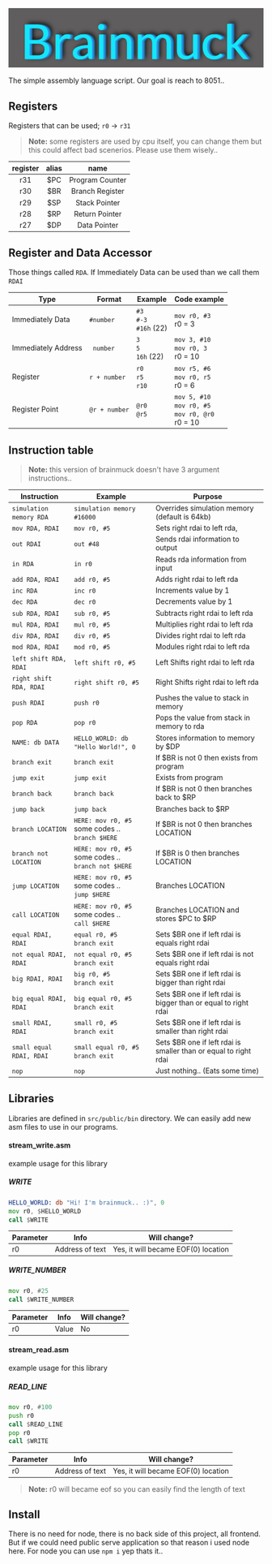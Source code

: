 ![](doc/logo.png)

The simple assembly language script. Our goal is reach to 8051..

Registers
------------------

Registers that can be used; `r0` -> `r31`

> **Note:** some registers are used by cpu itself, you can change them but this could affect bad scenerios. Please use them wisely..

| register 	| alias 	| name            	|
|:----------:|:-------:|:-----------------:|
| r31      	| $PC   	| Program Counter 	|
| r30      	| $BR   	| Branch Register 	|
| r29      	| $SP   	| Stack Pointer   	|
| r28      	| $RP   	| Return Pointer  	|
| r27      	| $DP   	| Data Pointer    	|

Register and Data Accessor
----------------------------

Those things called `RDA`. If Immediately Data can be used than we call them `RDAI`

| Type                	| Format      	| Example          	| Code example                                	|
|---------------------	|-------------	|------------------	|---------------------------------------------	|
| Immediately Data    	| `#number`     	| `#3` <br>`#-3` <br>`#16h` (22) 	| `mov r0, #3`  <br>r0 = 3                        	|
| Immediately Address 	|` number`      	| `3` <br>`5` <br>`16h` (22)     	| `mov 3, #10` <br>`mov r0, 3` <br>r0 = 10              	|
| Register            	| `r + number`  	| `r0` <br>`r5` <br>`r10`        	| `mov r5, #6` <br>`mov r0, r5` <br>r0 = 6              	|
| Register Point      	| `@r + number` 	| `@r0` <br>`@r5`          	| `mov 5, #10` <br>`mov r0, #5` <br>`mov r0, @r0` <br>r0 = 10 	|

Instruction table
--------------------

> **Note:** this version of brainmuck doesn't have 3 argument instructions..

| Instruction             	| Example                                                      | Purpose                                                                |
|-------------------------	|--------------------------------------------------------------|------------------------------------------------------------------------|
| `simulation memory RDA` 	| `simulation memory #16000`                                   | Overrides simulation memory (default is 64kb)                          |
| `mov RDA, RDAI`         	| `mov r0, #5`                                                 | Sets right rdai to left rda,                                           |
| `out RDAI`              	| `out #48`                                                    | Sends rdai information to output                                       |
| `in RDA`                	| `in r0`                                                      | Reads rda information from input                                       |
| `add RDA, RDAI`         	| `add r0, #5`                                                 | Adds right rdai to left rda                                            |
| `inc RDA`               	| `inc r0`                                                     | Increments value by 1                                                  |
| `dec RDA`               	| `dec r0`                                                     | Decrements value by 1                                                  |
| `sub RDA, RDAI`         	| `sub r0, #5`                                                 | Subtracts right rdai to left rda                                       |
| `mul RDA, RDAI`         	| `mul r0, #5`                                                 | Multiplies right rdai to left rda                                      |
| `div RDA, RDAI`         	| `div r0, #5`                                                 | Divides right rdai to left rda                                         |
| `mod RDA, RDAI`         	| `mod r0, #5`                                                 | Modules right rdai to left rda                                         |
| `left shift RDA, RDAI`    | `left shift r0, #5`                                          | Left Shifts right rdai to left rda                                     |
| `right shift RDA, RDAI`   | `right shift r0, #5`                                         | Right  Shifts right rdai to left rda                                   |
| `push RDAI`               | `push r0`                                                    | Pushes the value to stack in memory                                    |
| `pop RDA`                 | `pop r0`                                                     | Pops the value from stack in memory to rda                             |
| `NAME: db DATA`           | `HELLO_WORLD: db "Hello World!", 0`                          | Stores information to memory by $DP                                    |
| `branch exit`             | `branch exit`                                                | If $BR is not 0 then exists from program                  	            |
| `jump exit`               | `jump exit`                                                  | Exists from program                                      	            |
| `branch back`             | `branch back`                                                | If $BR is not 0 then branches back to $RP              	            |
| `jump back`               | `jump back`                                                  | Branches back to $RP              	                                    |
| `branch LOCATION`         | `HERE: mov r0, #5`<br> some codes .. <br>`branch $HERE`      | If $BR is not 0 then branches LOCATION                  	            |
| `branch not LOCATION`     | `HERE: mov r0, #5`<br> some codes .. <br>`branch not $HERE`  | If $BR is 0 then branches LOCATION           	                        |
| `jump LOCATION`           | `HERE: mov r0, #5`<br> some codes .. <br>`jump $HERE`        | Branches LOCATION           	                                        |
| `call LOCATION`           | `HERE: mov r0, #5`<br> some codes .. <br>`call $HERE`        | Branches LOCATION and stores $PC to $RP                 	            |
| `equal RDAI, RDAI`        | `equal r0, #5`<br>`branch exit`                              | Sets $BR one if left rdai is equals right rdai          	            |
| `not equal RDAI, RDAI`    | `not equal r0, #5`<br>`branch exit`                          | Sets $BR one if left rdai is not equals right rdai      	            |
| `big RDAI, RDAI`          | `big r0, #5`<br>`branch exit`                                | Sets $BR one if left rdai is bigger than right rdai      	            |
| `big equal RDAI, RDAI`    | `big equal r0, #5`<br>`branch exit`                          | Sets $BR one if left rdai is bigger than or equal to right rdai      	|
| `small RDAI, RDAI`        | `small r0, #5`<br>`branch exit`                              | Sets $BR one if left rdai is smaller than right rdai                	|
| `small equal RDAI, RDAI`  | `small equal r0, #5`<br>`branch exit`                        | Sets $BR one if left rdai is smaller than or equal to right rdai      	|
| `nop`                     | `nop`                                                        | Just nothing.. (Eats some time)                                        |

Libraries
----------------
Libraries are defined in `src/public/bin` directory. We can easily add new asm files to use in our programs.

#### stream_write.asm

example usage for this library
##### WRITE
```asm
HELLO_WORLD: db "Hi! I'm brainmuck.. :)", 0
mov r0, $HELLO_WORLD
call $WRITE
```

| Parameter 	| Info 	| Will change? 	|
|-----------	|---------	|--------------	|
| r0 	| Address of text 	| Yes, it will became EOF(0) location 	|

##### WRITE_NUMBER
```asm
mov r0, #25
call $WRITE_NUMBER
```

| Parameter 	| Info 	| Will change? 	|
|-----------	|---------	|--------------	|
| r0 	| Value 	| No 	|

#### stream_read.asm

example usage for this library
##### READ_LINE
```asm
mov r0, #100
push r0
call $READ_LINE
pop r0
call $WRITE
```

| Parameter 	| Info 	| Will change? 	|
|-----------	|---------	|--------------	|
| r0 	| Address of text 	| Yes, it will became EOF(0) location 	|

> **Note:** r0 will became eof so you can easily find the length of text

Install
--------------

There is no need for node, there is no back side of this project, all frontend. But if we could need public serve application so that reason i used node here. 
For node you can use `npm i` yep thats it..

